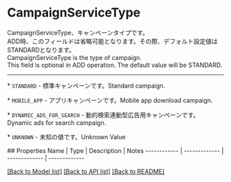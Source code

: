 # CampaignServiceType

<div lang=\"ja\">CampaignServiceType、キャンペーンタイプです。<br> ADD時、このフィールドは省略可能となります。その際、デフォルト設定値はSTANDARDとなります。</div> <div lang=\"en\">CampaignServiceType is the type of campaign.<br> This field is optional in ADD operation. The default value will be STANDARD.</div> <hr> <p>* <code>STANDARD</code> - <span lang=\"ja\">標準キャンペーンです。</span><span lang=\"en\">Standard campaign.</span></p> <p>* <code>MOBILE_APP</code> - <span lang=\"ja\">アプリキャンペーンです。</span><span lang=\"en\">Mobile app download campaign.</span></p> <p>* <code>DYNAMIC_ADS_FOR_SEARCH</code> - <span lang=\"ja\">動的検索連動型広告用キャンペーンです。</span><span lang=\"en\">Dynamic ads for search campaign.</span></p> <p>* <code>UNKNOWN</code> - <span lang=\"ja\">未知の値です。</span><span lang=\"en\">Unknown Value</span></p> 
## Properties
Name | Type | Description | Notes
------------ | ------------- | ------------- | -------------

[[Back to Model list]](../README.md#documentation-for-models) [[Back to API list]](../README.md#documentation-for-api-endpoints) [[Back to README]](../README.md)


